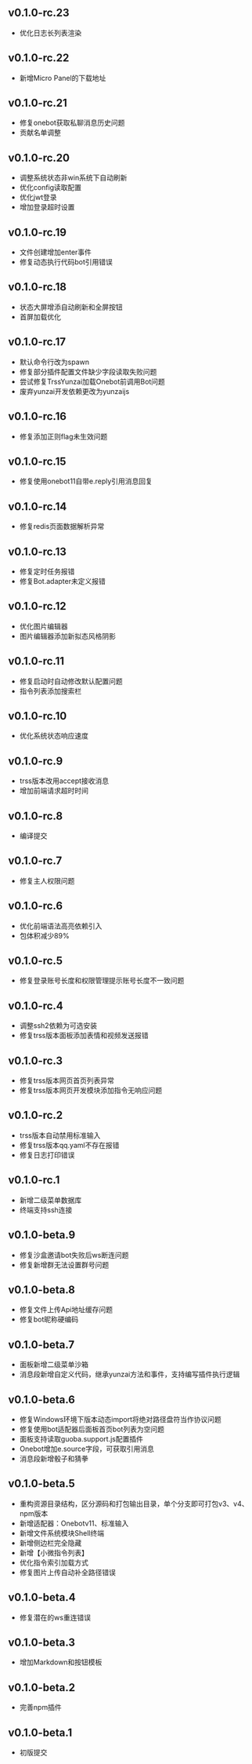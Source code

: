 ## v0.1.0-rc.23

- 优化日志长列表渲染

## v0.1.0-rc.22

- 新增Micro Panel的下载地址

## v0.1.0-rc.21

- 修复onebot获取私聊消息历史问题
- 贡献名单调整

## v0.1.0-rc.20

- 调整系统状态非win系统下自动刷新
- 优化config读取配置
- 优化jwt登录
- 增加登录超时设置

## v0.1.0-rc.19

- 文件创建增加enter事件
- 修复动态执行代码bot引用错误

## v0.1.0-rc.18

- 状态大屏增添自动刷新和全屏按钮
- 首屏加载优化

## v0.1.0-rc.17

- 默认命令行改为spawn
- 修复部分插件配置文件缺少字段读取失败问题
- 尝试修复TrssYunzai加载Onebot前调用Bot问题
- 废弃yunzai开发依赖更改为yunzaijs

## v0.1.0-rc.16

- 修复添加正则flag未生效问题

## v0.1.0-rc.15

- 修复使用onebot11自带e.reply引用消息回复

## v0.1.0-rc.14

- 修复redis页面数据解析异常

## v0.1.0-rc.13

- 修复定时任务报错
- 修复Bot.adapter未定义报错

## v0.1.0-rc.12

- 优化图片编辑器
- 图片编辑器添加新拟态风格阴影

## v0.1.0-rc.11

- 修复启动时自动修改默认配置问题
- 指令列表添加搜索栏

## v0.1.0-rc.10

- 优化系统状态响应速度

## v0.1.0-rc.9

- trss版本改用accept接收消息
- 增加前端请求超时时间

## v0.1.0-rc.8

- 编译提交

## v0.1.0-rc.7

- 修复主人权限问题

## v0.1.0-rc.6

- 优化前端语法高亮依赖引入
- 包体积减少89%

## v0.1.0-rc.5

- 修复登录账号长度和权限管理提示账号长度不一致问题

## v0.1.0-rc.4

- 调整ssh2依赖为可选安装
- 修复trss版本面板添加表情和视频发送报错

## v0.1.0-rc.3

- 修复trss版本网页首页列表异常
- 修复trss版本网页开发模块添加指令无响应问题

## v0.1.0-rc.2

- trss版本自动禁用标准输入
- 修复trss版本qq.yaml不存在报错
- 修复日志打印错误

## v0.1.0-rc.1

- 新增二级菜单数据库
- 终端支持ssh连接

## v0.1.0-beta.9

- 修复沙盒邀请bot失败后ws断连问题
- 修复新增群无法设置群号问题

## v0.1.0-beta.8

- 修复文件上传Api地址缓存问题
- 修复bot昵称硬编码

## v0.1.0-beta.7

- 面板新增二级菜单沙箱
- 消息段新增自定义代码，继承yunzai方法和事件，支持编写插件执行逻辑

## v0.1.0-beta.6

- 修复Windows环境下版本动态import将绝对路径盘符当作协议问题
- 修复使用bot适配器后面板首页bot列表为空问题
- 面板支持读取guoba.support.js配置插件
- Onebot增加e.source字段，可获取引用消息
- 消息段新增骰子和猜拳

## v0.1.0-beta.5

- 重构资源目录结构，区分源码和打包输出目录，单个分支即可打包v3、v4、npm版本
- 新增适配器：Onebotv11、标准输入
- 新增文件系统模块Shell终端
- 新增侧边栏完全隐藏
- 新增【小微指令列表】
- 优化指令索引加载方式
- 修复图片上传自动补全路径错误

## v0.1.0-beta.4

- 修复潜在的ws重连错误

## v0.1.0-beta.3

- 增加Markdown和按钮模板
  
## v0.1.0-beta.2

- 完善npm插件
  
## v0.1.0-beta.1

- 初版提交
